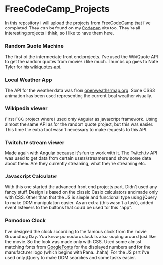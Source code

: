 # FreeCodeCamp_Projects

In this repository i will upload the projects from FreeCodeCamp that i've completed. They can be found on my [Codepen](https://codepen.io/kazdam/ "My Codepen page") site too. They're all interesting projects i think, so i like to have them here.

### Random Quote Machine

The first of the intermediate front end projects. I've used the WikiQuote API to get the random quotes from movies i like much. Thumbs up goes to Nate Tyler for his [wikiquotes-api](https://github.com/natetyler/wikiquotes-api/).

### Local Weather App

The API for the weather data was from [openweathermap.org](http://openweathermap.org/). Some CSS3 animation has been used representing the current local weather visually.

### Wikipedia viewer

First FCC project where i used only Angular as javascript framework. Using almost the same API as for the random quote project, but this was easier. This time the extra tool wasn't necessary to make requests to this API.

### Twitch.tv stream viewer

Made again with Angular because it's fun to work with it. The Twitch.tv API was used to get data from certain users/streamers and show some data about them. Are they currently streaming, what they're streaming etc.

### Javascript Calculator

With this one started the advanced front end projects part. Didn't used any fancy stuff. Design is based on the classic Casio calculators and made only with CSS. Other than that the JS is simple and functional type using jQuery to make DOM manipulation easier. As an extra (this wasn't a task), added event listeners to the buttons that could be used for this "app".

### Pomodoro Clock

I've designed the clock according to the famous clock from the movie Groundhog Day. You know pomodoro clock is also looping around just like the movie.
So the look was made only with CSS. Used some almost matching fonts from [GoogleFonts](https://fonts.google.com/) for the displayed numbers and for the manufacturer logo (which begins with Pana...haha). For the JS part i've used only jQuery to make DOM searches and some tasks easier.